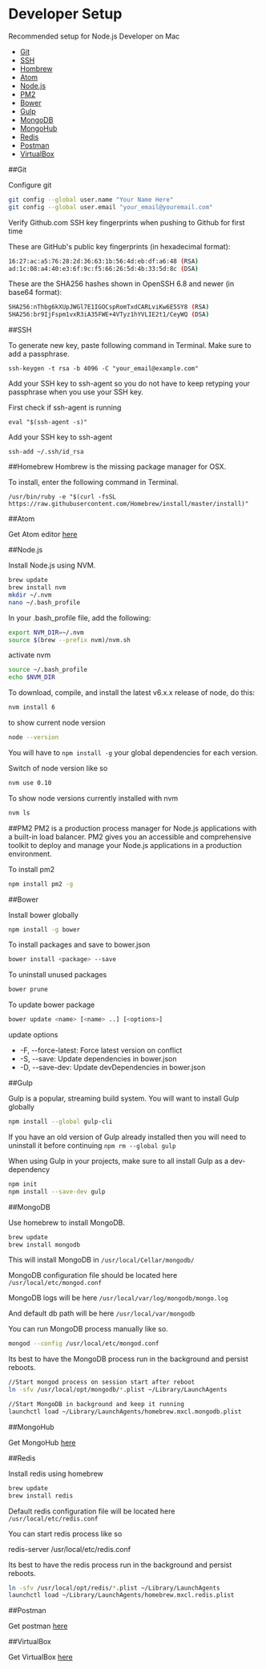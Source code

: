 # Developer Setup

Recommended setup for Node.js Developer on Mac

- [Git](#git)
- [SSH](#ssh)
- [Hombrew](#homebrew)
- [Atom](#atom)
- [Node.js](#nodejs)
- [PM2](#pm2)
- [Bower](#bower)
- [Gulp](#gulp)
- [MongoDB](#mongodb)
- [MongoHub](#mongohub)
- [Redis](#redis)
- [Postman](#postman)
- [VirtualBox](#virtualbox)



##Git

Configure git

``` bash
git config --global user.name "Your Name Here"
git config --global user.email "your_email@youremail.com"
```

Verify Github.com SSH key fingerprints when pushing to Github for first time

These are GitHub's public key fingerprints (in hexadecimal format):

```bash
16:27:ac:a5:76:28:2d:36:63:1b:56:4d:eb:df:a6:48 (RSA)
ad:1c:08:a4:40:e3:6f:9c:f5:66:26:5d:4b:33:5d:8c (DSA)
```

These are the SHA256 hashes shown in OpenSSH 6.8 and newer (in base64 format):

```bash
SHA256:nThbg6kXUpJWGl7E1IGOCspRomTxdCARLviKw6E5SY8 (RSA)
SHA256:br9IjFspm1vxR3iA35FWE+4VTyz1hYVLIE2t1/CeyWQ (DSA)
```

##SSH

To generate new key, paste following command in Terminal. Make sure to add a passphrase.

`ssh-keygen -t rsa -b 4096 -C "your_email@example.com"`

Add your SSH key to ssh-agent so you do not have to keep retyping your passphrase when you use your SSH key.

First check if ssh-agent is running

`eval "$(ssh-agent -s)"`

Add your SSH key to ssh-agent

`ssh-add ~/.ssh/id_rsa`


##Homebrew
Hombrew is the missing package manager for OSX.

To install, enter the following command in Terminal.

`/usr/bin/ruby -e "$(curl -fsSL https://raw.githubusercontent.com/Homebrew/install/master/install)"`


##Atom

Get Atom editor [here](https://atom.io/)

##Node.js

Install Node.js using NVM.

```bash
brew update
brew install nvm
mkdir ~/.nvm
nano ~/.bash_profile
```

In your .bash_profile file, add the following:

```bash
export NVM_DIR=~/.nvm
source $(brew --prefix nvm)/nvm.sh
```

activate nvm

```bash
source ~/.bash_profile
echo $NVM_DIR
```

To download, compile, and install the latest v6.x.x release of node, do this:

```bash
nvm install 6
```
to show current node version

```bash
node --version
```

You will have to `npm install -g` your global dependencies for each version.

Switch of node version like so

```bash
nvm use 0.10
```

To show node versions currently installed with nvm

```bash
nvm ls
```

##PM2
PM2 is a production process manager for Node.js applications with a built-in load balancer. PM2 gives you an accessible and comprehensive toolkit to deploy and manage your Node.js applications in a production environment.

To install pm2

```bash
npm install pm2 -g
```

##Bower

Install bower globally

```bash
npm install -g bower

```

To install packages and save to bower.json

```bash
bower install <package> --save
```
To uninstall unused packages

```bash
bower prune
```

To update bower package

```bash
bower update <name> [<name> ..] [<options>]
```

update options

* -F, --force-latest: Force latest version on conflict
* -S, --save: Update dependencies in bower.json
* -D, --save-dev: Update devDependencies in bower.json


##Gulp

Gulp is a popular, streaming build system. You will want to install Gulp globally

```bash
npm install --global gulp-cli
```

If you have an old version of Gulp already installed then you will need to uninstall it before continuing `npm rm --global gulp`

When using Gulp in your projects, make sure to all install Gulp as a dev-dependency

```bash
npm init
npm install --save-dev gulp
```


##MongoDB

Use homebrew to install MongoDB.

```bash
brew update
brew install mongodb
```

This will install MongoDB in `/usr/local/Cellar/mongodb/`

MongoDB configuration file should be located here `/usr/local/etc/mongod.conf`

MongoDB logs will be here `/usr/local/var/log/mongodb/mongo.log`

And default db path will be here `/usr/local/var/mongodb`

You can run MongoDB process manually like so.

```bash
mongod --config /usr/local/etc/mongod.conf
```
Its best to have the MongoDB process run in the background and persist reboots.

```bash
//Start mongod process on session start after reboot
ln -sfv /usr/local/opt/mongodb/*.plist ~/Library/LaunchAgents

//Start MongoDB in background and keep it running
launchctl load ~/Library/LaunchAgents/homebrew.mxcl.mongodb.plist
```


##MongoHub

Get MongoHub [here](https://github.com/jeromelebel/MongoHub-Mac)

##Redis

Install redis using homebrew

```bash
brew update
brew install redis
```

Default redis configuration file will be located here `/usr/local/etc/redis.conf`

You can start redis process like so

redis-server /usr/local/etc/redis.conf

Its best to have the redis process run in the background and persist reboots.

```bash
ln -sfv /usr/local/opt/redis/*.plist ~/Library/LaunchAgents
launchctl load ~/Library/LaunchAgents/homebrew.mxcl.redis.plist
```


##Postman

Get postman [here](https://www.getpostman.com/)

##VirtualBox

Get VirtualBox [here](https://www.virtualbox.org/wiki/Downloads)
